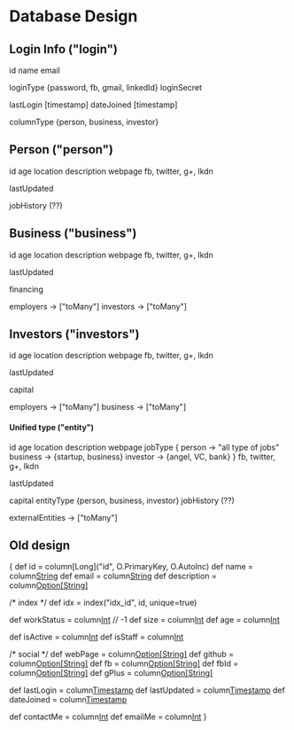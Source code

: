 Database Design
===============

## Login Info ("login")

  id 
  name 
  email 
 
  loginType {password, fb, gmail, linkedId}
  loginSecret 

  lastLogin  [timestamp]
  dateJoined [timestamp]
 
  columnType {person, business, investor}

## Person ("person")

  id
  age
  location
  description
  webpage
  fb, twitter, g+, lkdn

  lastUpdated
 
  jobHistory (??)
 
## Business ("business")

  id
  age
  location
  description
  webpage
  fb, twitter, g+, lkdn

  lastUpdated
 
  financing

  employers -> ["toMany"]
  investors -> ["toMany"]
 
## Investors ("investors")

  id
  age
  location
  description
  webpage
  fb, twitter, g+, lkdn

  lastUpdated

  capital

  employers -> ["toMany"]
  business  -> ["toMany"]

#### Unified type ("entity")

  id
  age
  location
  description
  webpage
  jobType {
    person -> "all type of jobs"
    business -> {startup, business}
    investor -> {angel, VC, bank}
  }
  fb, twitter, g+, lkdn

  lastUpdated

  capital
  entityType {person, business, investor}
  jobHistory (??)

  externalEntities -> ["toMany"]

## Old design

{
  def id = column[Long]("id", O.PrimaryKey, O.AutoInc)
  def name = column[String]("name")
  def email = column[String]("email")
  def description = column[Option[String]]("email")

  /* index */
  def idx = index("idx_id", id, unique=true)

  def workStatus = column[Int]("work_status") // -1
  def size = column[Int]("size")
  def age = column[Int]("age")

  def isActive = column[Int]("is_active")
  def isStaff = column[Int]("is_staff")

  /* social */
  def webPage = column[Option[String]]("web_page")
  def github = column[Option[String]]("github_url")
  def fb = column[Option[String]]("fb_url")
  def fbId = column[Option[String]]("fb_id")
  def gPlus = column[Option[String]]("g_plus_url")

  def lastLogin = column[Timestamp]("last_login")
  def lastUpdated  = column[Timestamp]("last_updated")
  def dateJoined = column[Timestamp]("date_joined")

  def contactMe = column[Int]("contact_me")
  def emailMe = column[Int]("email_me")
}
